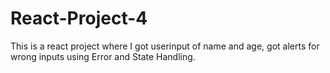 # React-Project-4

This is a react project where I got userinput of name and age, got alerts for wrong inputs using Error and State Handling.
